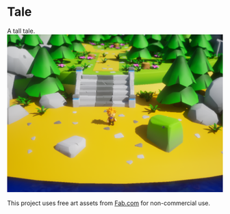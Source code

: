 # Tale
A tall tale.
<br />
<img src="/Screenshot.png" width="512">

This project uses free art assets from [Fab.com](https://www.fab.com/channels/unreal-engine) for non-commercial use.
